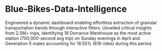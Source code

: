 # Blue-Bikes-Data-Intelligence
Engineered a dynamic dashboard enabling effortless extraction of granular transportation trends through interactive filters.
Unveiled critical insights from 2.5M+ trips, identifying 18 Dorrance Warehouse as the most active station (700,000-second avg 
trip) on Sunday evenings in April and Generation X males accounting for 16.55% (618 rides) during this period. 
